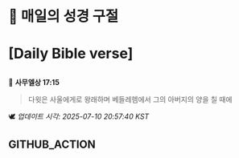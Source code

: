 # 🙏 매일의 성경 구절
# [Daily Bible verse]
##
<!-- START_BIBLE_VERSE -->
📖 **사무엘상 17:15**
> 다윗은 사울에게로 왕래하며 베들레헴에서 그의 아버지의 양을 칠 때에

🕊️ _업데이트 시각: 2025-07-10 20:57:40 KST_
  <!-- END_BIBLE_VERSE -->
## GITHUB_ACTION

